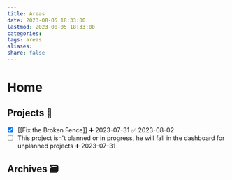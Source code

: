 ```yaml
---
title: Areas
date: 2023-08-05 18:33:00
lastmod: 2023-08-05 18:33:00
categories: 
tags: areas
aliases: 
share: false 
---
```


# Home

## Projects 🎯

- [x] [[Fix the Broken Fence]] ➕ 2023-07-31 ✅ 2023-08-02
- [ ] This project isn't planned or in progress, he will fall in the dashboard for unplanned projects ➕ 2023-07-31

## Archives 🗃️

